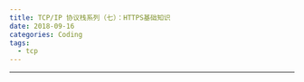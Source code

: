 ```yaml
---
title: TCP/IP 协议栈系列（七）：HTTPS基础知识
date: 2018-09-16 
categories: Coding
tags:
  - tcp
---
```

----------------------------------